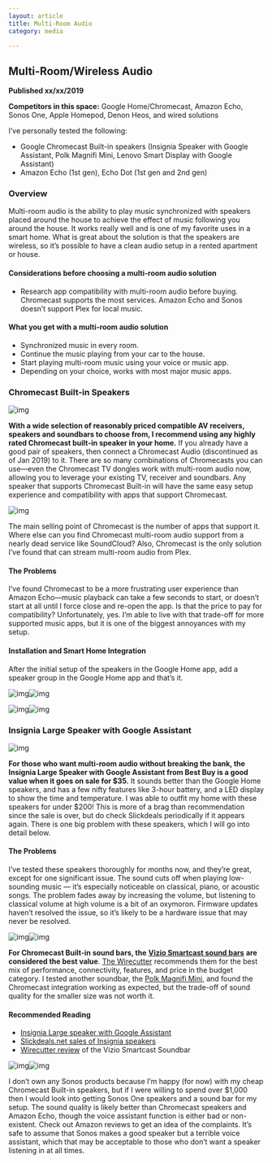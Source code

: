 ```yaml
---
layout: article
title: Multi-Room Audio
category: media

---
```


## Multi-Room/Wireless Audio
**Published xx/xx/2019**

**Competitors in this space:** Google Home/Chromecast, Amazon Echo, Sonos One, Apple Homepod, Denon Heos, and wired solutions


I’ve personally tested the following:

- Google Chromecast Built-in speakers (Insignia Speaker with Google Assistant, Polk Magnifi Mini, Lenovo Smart Display with Google Assistant)
- Amazon Echo (1st gen), Echo Dot (1st gen and 2nd gen)


### Overview
Multi-room audio is the ability to play music synchronized with speakers placed around the house to achieve the effect of music following you around the house. It works really well and is one of my favorite uses in a smart home.  What is great about the solution is that the speakers are wireless, so it’s possible to have a clean audio setup in a rented apartment or house. 



#### Considerations before choosing a multi-room audio solution

- Research app compatibility with multi-room audio before buying. Chromecast supports the most services. Amazon Echo and Sonos doesn’t support Plex for local music.



#### What you get with a multi-room audio solution

- Synchronized music in every room.
- Continue the music playing from your car to the house.
- Start playing multi-room music using your voice or music app.
- Depending on your choice, works with most major music apps.



### Chromecast Built-in Speakers

![img](https://d2mxuefqeaa7sj.cloudfront.net/s_6F2D06D13ED5B646A7B3ABF92554F4B018DC3C58310A9D7A5EC1772E423FF837_1546723425167_multi_room-chromecast.png)

**With a wide selection of reasonably priced compatible AV receivers, speakers and soundbars to choose from, I recommend using any highly rated Chromecast built-in speaker in your home.** If you already have a good pair of speakers, then connect a Chromecast Audio (discontinued as of Jan 2019) to it. There are so many combinations of Chromecasts you can use—even the Chromecast TV dongles work with multi-room audio now, allowing you to leverage your existing TV, receiver and soundbars.  Any speaker that supports Chromecast Built-in will have the same easy setup experience and compatibility with apps that support Chromecast. 



![img](https://d2mxuefqeaa7sj.cloudfront.net/s_6F2D06D13ED5B646A7B3ABF92554F4B018DC3C58310A9D7A5EC1772E423FF837_1546724141628_multi_room-chromecast_setup.png)

The main selling point of Chromecast is the number of apps that support it. Where else can you find Chromecast multi-room audio support from a nearly dead service like SoundCloud? Also, Chromecast is the only solution I’ve found that can stream multi-room audio from Plex. 



#### The Problems

I’ve found Chromecast to be a more frustrating user experience than Amazon Echo—music playback can take a few seconds to start, or doesn’t start at all until I force close and re-open the app. Is that the price to pay for compatibility? Unfortunately, yes. I’m able to live with that trade-off for more supported music apps, but it is one of the biggest annoyances with my setup.  



#### Installation and Smart Home Integration

After the initial setup of the speakers in the Google Home app, add a speaker group in the Google Home app and that’s it.



![img](https://d2mxuefqeaa7sj.cloudfront.net/s_6F2D06D13ED5B646A7B3ABF92554F4B018DC3C58310A9D7A5EC1772E423FF837_1543622841706_google_assistant.jpg)![img](https://d2mxuefqeaa7sj.cloudfront.net/s_6F2D06D13ED5B646A7B3ABF92554F4B018DC3C58310A9D7A5EC1772E423FF837_1546387118334_home_assistant_google_cast_integration01.jpg)

![img](https://d2mxuefqeaa7sj.cloudfront.net/s_6F2D06D13ED5B646A7B3ABF92554F4B018DC3C58310A9D7A5EC1772E423FF837_1546404642090_multi_room_spotify.png)![img](https://d2mxuefqeaa7sj.cloudfront.net/s_6F2D06D13ED5B646A7B3ABF92554F4B018DC3C58310A9D7A5EC1772E423FF837_1546387840676_multi_room_app.png)



### Insignia Large Speaker with Google Assistant

![img](https://d2mxuefqeaa7sj.cloudfront.net/s_6F2D06D13ED5B646A7B3ABF92554F4B018DC3C58310A9D7A5EC1772E423FF837_1546390462330_insignia_speaker02.jpg)

**For those who want multi-room audio without breaking the bank, the Insignia Large Speaker with Google Assistant from Best Buy is a good value when it goes on sale for $35.**  It sounds better than the Google Home speakers, and has a few nifty features like 3-hour battery, and a LED display to show the time and temperature. I was able to outfit my home with these speakers for under $200! This is more of a brag than recommendation since the sale is over, but do check Slickdeals periodically if it appears again. There is one big problem with these speakers, which I will go into detail below.



#### The Problems

I’ve tested these speakers thoroughly for months now, and they’re great, except for one significant issue. The sound cuts off when playing low-sounding music — it’s especially noticeable on classical, piano, or acoustic songs. The problem fades away by increasing the volume, but listening to classical volume at high volume is a bit of an oxymoron. Firmware updates haven’t resolved the issue, so it’s likely to be a hardware issue that may never be resolved.



![img](https://d2mxuefqeaa7sj.cloudfront.net/s_6F2D06D13ED5B646A7B3ABF92554F4B018DC3C58310A9D7A5EC1772E423FF837_1551248262311_tv-vizio-logo.png)![img](https://d2mxuefqeaa7sj.cloudfront.net/s_6F2D06D13ED5B646A7B3ABF92554F4B018DC3C58310A9D7A5EC1772E423FF837_1546626627968_vizio_soundbar.jpg)

**For Chromecast Built-in sound bars, the** [**Vizio Smartcast sound bars**](https://www.target.com/p/vizio-36-5-1-sound-bar-system-black-sb3651-e6/-/A-17303189?clkid=1804d4c5Nd57efb2578d34dbc8b903993&lnm=81938&afid=Skimbit%20Ltd.&ref=tgt_adv_xasd0002) **are considered the best value**. [The Wirecutter](https://thewirecutter.com/reviews/best-soundbar/#budget-pick-vizio-sb3651-e6) recommends them for the best mix of performance, connectivity, features, and price in the budget category. I tested another soundbar, the [Polk Magnifi Mini](https://www.amazon.com/Polk-Audio-MagniFi-Theater-System/dp/B01LW76AKC/ref=sr_1_3?ie=UTF8&qid=1546626122&sr=8-3&keywords=polk+magnifi+mini), and found the Chromecast integration working as expected, but the trade-off of sound quality for the smaller size was not worth it. 



#### Recommended Reading

- [Insignia Large speaker with Google Assistant](https://www.bestbuy.com/site/insignia-voice-smart-portable-bluetooth-speaker-and-alarm-clock-with-google-assistant-gray-black/5865906.p?skuId=5865906)
- [Slickdeals.net sales of Insignia speakers](https://slickdeals.net/newsearch.php?searchin=first&forumchoice%5B%5D=9&forumchoice%5B%5D=44&forumchoice%5B%5D=25&forumchoice%5B%5D=30&q=insignia+speaker+google+assistant&r=1)
- [Wirecutter review](https://thewirecutter.com/reviews/best-soundbar/#budget-pick-vizio-sb3651-e6) of the Vizio Smartcast Soundbar





![img](https://d2mxuefqeaa7sj.cloudfront.net/s_6F2D06D13ED5B646A7B3ABF92554F4B018DC3C58310A9D7A5EC1772E423FF837_1551302127184_sonos_logo.png)![img](https://d2mxuefqeaa7sj.cloudfront.net/s_6F2D06D13ED5B646A7B3ABF92554F4B018DC3C58310A9D7A5EC1772E423FF837_1551302142108_speaker-sonos-photo.jpg)

I don’t own any Sonos products because I’m happy (for now) with my cheap Chromecast Built-in speakers, but if I were willing to spend over $1,000 then I would look into getting Sonos One speakers and a sound bar for my setup. The sound quality is likely better than Chromecast speakers and Amazon Echo, though the voice assistant function is either bad or non-existent. Check out Amazon reviews to get an idea of the complaints. It’s safe to assume that Sonos makes a good speaker but a terrible voice assistant, which that may be acceptable to those who don’t want a speaker listening in at all times.